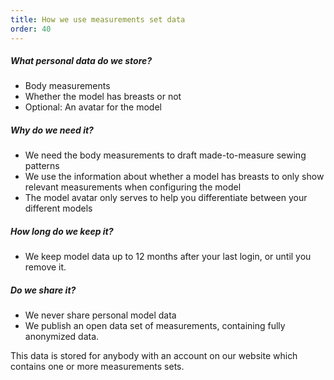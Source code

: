 ```yaml
---
title: How we use measurements set data
order: 40
---
```


##### What personal data do we store?

- Body measurements
- Whether the model has breasts or not
- Optional: An avatar for the model

##### Why do we need it?

- We need the body measurements to draft made-to-measure sewing patterns
- We use the information about whether a model has breasts to only show relevant measurements when configuring the model
- The model avatar only serves to help you differentiate between your different models

##### How long do we keep it?

- We keep model data up to 12 months after your last login, or until you remove it.

##### Do we share it?

- We never share personal model data
- We publish an open data set of measurements, containing fully anonymized data.

<Note>
This data is stored for anybody with an account on our website which contains one or more measurements sets.
</Note>
